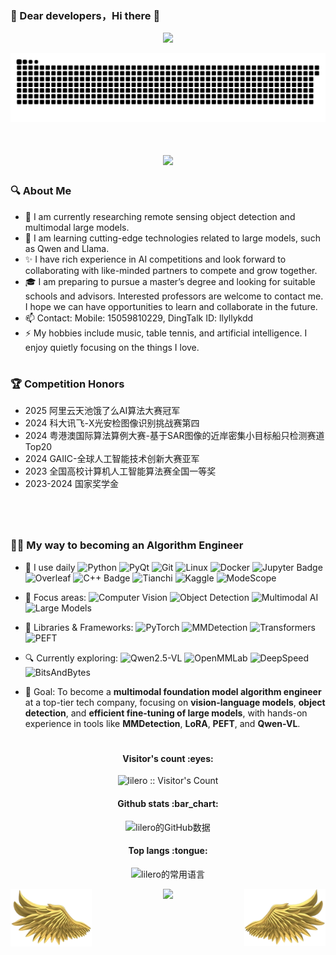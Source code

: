### 🤖 Dear developers，Hi there 👋
<p align="center">
<img src="https://capsule-render.vercel.app/api?type=waving&height=260&color=timeGradient&text=Hi%20THERE&reversal=false&section=header&desc=I%20am%20lilero%20😄&descAlignY=56&descSize=30&fontSize=90&fontAlignY=28&animation=twinkling" />
</p>

  <!-- Snake Code Contribution Map 贪吃蛇代码贡献图 -->
  <p align="center">
  <picture>
    <source media="(prefers-color-scheme: dark)" srcset="https://github.com/lilero/lilero/blob/main/profile-snake-contrib/github-user-contribution-dark.svg" />
    <source media="(prefers-color-scheme: light)" srcset="https://github.com/lilero/lilero/blob/main/profile-snake-contrib/github-user-contribution.svg" />
    <img alt="github-snake" src="https://github.com/lilero/lilero/blob/main/profile-snake-contrib/github-user-contribution.svg" />
  </picture>
</p>

<h1 align="center">
<a href="https://github.com/HPUhushicheng">
    <img src="https://readme-typing-svg.herokuapp.com/?lines=console.log(%22Hello%2C%20World!%22);小李同学祝您今天愉快!&center=true&size=27">
  </a>
</h1>

### 🔍 About Me
  - 🔭 I am currently researching remote sensing object detection and multimodal large models. 
  - 🌱 I am learning cutting-edge technologies related to large models, such as Qwen and Llama.
  - ✨ I have rich experience in AI competitions and look forward to collaborating with like-minded partners to compete and grow together.
  - 🎓 I am preparing to pursue a master’s degree and looking for suitable schools and advisors. Interested professors are welcome to contact me. I hope we can have opportunities to learn and collaborate in the future.
  - 📫 Contact: Mobile: 15059810229, DingTalk ID: llyllykdd
  - ⚡ My hobbies include music, table tennis, and artificial intelligence. I enjoy quietly focusing on the things I love.
<h1></h1>

### 🏆 Competition Honors
  - 2025 阿里云天池饿了么AI算法大赛冠军
  - 2024 科大讯飞-X光安检图像识别挑战赛第四
  - 2024 粤港澳国际算法算例大赛-基于SAR图像的近岸密集小目标船只检测赛道Top20
  - 2024 GAIIC-全球人工智能技术创新大赛亚军
  - 2023 全国高校计算机人工智能算法赛全国一等奖
  - 2023-2024 国家奖学金
<h1></h1>

  <!-- for beauty 留个空行好看点 -->
  <div>&nbsp;</div>

### 👨‍💻 My way to becoming an Algorithm Engineer

- 🚀 I use daily
  ![Python](https://img.shields.io/badge/Python-3776AB?logo=python&logoColor=fff)
  ![PyQt](https://img.shields.io/badge/PyQt-41CD52?logo=qt&logoColor=fff&style=flat)
  ![Git](https://img.shields.io/badge/-Git-000000?logo=git&logoColor=FF7043)
  ![Linux](https://img.shields.io/badge/-Linux-F16061?logo=linux&logoColor=000)
  ![Docker](https://img.shields.io/badge/-Docker-2496ED?logo=Docker&logoColor=fff)
  ![Jupyter Badge](https://img.shields.io/badge/Jupyter-F37626?logo=jupyter&logoColor=fff&style=flat)
  ![Overleaf](https://img.shields.io/badge/Overleaf-40B46F?logo=overleaf&logoColor=fff&style=flat)
  ![C++ Badge](https://img.shields.io/badge/C%2B%2B-00599C?logo=cplusplus&logoColor=fff&style=flat)
  ![Tianchi](https://img.shields.io/badge/Tianchi-F27A1A?logo=tencent&logoColor=fff&style=flat)
  ![Kaggle](https://img.shields.io/badge/Kaggle-20BEFF?logo=kaggle&logoColor=fff&style=flat)
  ![ModeScope](https://img.shields.io/badge/ModeScope-0078D4?logo=modex&logoColor=fff&style=flat)


- 🧠 Focus areas:
  ![Computer Vision](https://img.shields.io/badge/Computer%20Vision-0D1117?logo=OpenCV&logoColor=white)
  ![Object Detection](https://img.shields.io/badge/Object%20Detection-blueviolet?logo=OpenCV&logoColor=fff)
  ![Multimodal AI](https://img.shields.io/badge/Multimodal-AI-purple?logo=openai&logoColor=fff)
  ![Large Models](https://img.shields.io/badge/Large%20Models-FoundationModel-green?logo=openai&logoColor=fff)

- 🧰 Libraries & Frameworks:
  ![PyTorch](https://img.shields.io/badge/PyTorch-EE4C2C?logo=pytorch&logoColor=fff)
  ![MMDetection](https://img.shields.io/badge/MMDetection-OpenMMLab-orange?logo=github&logoColor=white)
  ![Transformers](https://img.shields.io/badge/Transformers-HuggingFace-yellow?logo=HuggingFace&logoColor=000)
  ![PEFT](https://img.shields.io/badge/PEFT-HF-blue?logo=python&logoColor=fff)
  
- 🔍 Currently exploring:
  ![Qwen2.5-VL](https://img.shields.io/badge/Qwen2.5--VL-Multimodal-brightgreen?logo=alibaba&logoColor=white)
  ![OpenMMLab](https://img.shields.io/badge/OpenMMLab-Toolbox-20232a?logo=openmmlab&logoColor=white)
  ![DeepSpeed](https://img.shields.io/badge/DeepSpeed-Scaling-black?logo=deepspeed&logoColor=fff)
  ![BitsAndBytes](https://img.shields.io/badge/BitsAndBytes-Quantization-lightgrey?logo=nvidia&logoColor=fff)

- 🎯 Goal: To become a **multimodal foundation model algorithm engineer** at a top-tier tech company, focusing on **vision-language models**, **object detection**, and **efficient fine-tuning of large models**, with hands-on experience in tools like **MMDetection**, **LoRA**, **PEFT**, and **Qwen-VL**. 
<h1></h1>

<h4 align="center">Visitor's count :eyes:</h4>
<p align="center"><img src="https://profile-counter.glitch.me/{lilero}/count.svg" alt="lilero :: Visitor's Count" /></p>
<h4 align="center">Github stats :bar_chart:</h4>
<div align="center">
    <img  src="https://github-readme-stats.vercel.app/api?username=lilero&theme=tokyonight&show_icons=true&hide_border=true&count_private=true" alt="lilero的GitHub数据" />
</div>
<h4 align="center">Top langs :tongue:</h4>
<p align="center">
  <img src="https://github-readme-stats.vercel.app/api/top-langs/?username=lilero&layout=compact&theme=tokyonight" alt="lilero的常用语言" />
</p>

<div align="center" >
<!-- github-readme-streak-stats 连续提交代码天数记录 -->
  <img align="left" width="130" src="https://github.com/Jacksx20/Jacksx20/blob/main/images/wingleft.png" />
  <picture>
      <source media="(prefers-color-scheme: dark)" srcset="https://github-readme-streak-stats.herokuapp.com/?user=lilero&theme=dark&hide_border=true" />
      <source media="(prefers-color-scheme: light)" srcset="https://github-readme-streak-stats.herokuapp.com/?user=lilero&theme=light&hide_border=true" />
      <img height="200px" src="https://github-readme-streak-stats.herokuapp.com/?user=lilero&theme=dark&hide_border=true" />
  </picture>
  <img align="right" width="130" src="https://github.com/lilero/lilero/blob/main/images/wingright.png" />
 </div>

